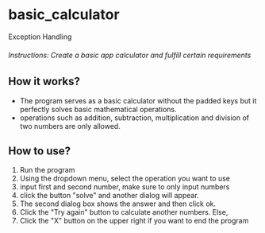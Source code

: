 # basic_calculator
Exception Handling 
###### Instructions: Create a basic app calculator and fulfill certain requirements

## How it works?
- The program serves as a basic calculator without the padded keys but it perfectly solves basic mathematical operations.
- operations such as addition, subtraction, multiplication and division of two numbers are only allowed.

## How to use?
1. Run the program
2. Using the dropdown menu, select the operation you want to use
3. input first and second number, make sure to only input numbers
4. click the button "solve" and another dialog will appear.
5. The second dialog box shows the answer and then click ok.
6. Click the "Try again" button to calculate another numbers. Else,
7. Click the "X" button on the upper right if you want to end the program
